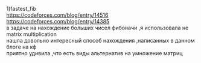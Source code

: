 1)fastest_fib </br>
https://codeforces.com/blog/entry/14516 </br>
https://codeforces.com/blog/entry/14385 </br>
в задаче на нахождение больших чисел фибоначи ,я использовала не matrix multiplication </br>
нашла довольно интересный способ нахождения ,написанных в данном блоге на кф </br>
приятно удивила ,что есть виды альтернатив  на умножение матриц
